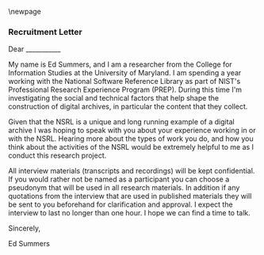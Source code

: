 \newpage

### Recruitment Letter

Dear ___________

My name is Ed Summers, and I am a researcher from the College for Information
Studies at the University of Maryland. I am spending a year working with the
National Software Reference Library as part of NIST's Professional Research
Experience Program (PREP). During this time I'm investigating the social and
technical factors that help shape the construction of digital archives, in
particular the content that they collect.

Given that the NSRL is a unique and long running example of a digital archive I
was hoping to speak with you about your experience working in or with the NSRL.
Hearing more about the types of work you do, and how you think about the
activities of the NSRL would be extremely helpful to me as I conduct this
research project.

All interview materials (transcripts and recordings) will be kept confidential.
If you would rather not be named as a participant you can choose a pseudonym
that will be used in all research materials. In addition if any quotations from
the interview that are used in published materials they will be sent to you
beforehand for clarification and approval. I expect the interview to last no
longer than one hour. I hope we can find a time to talk.


Sincerely,

Ed Summers
